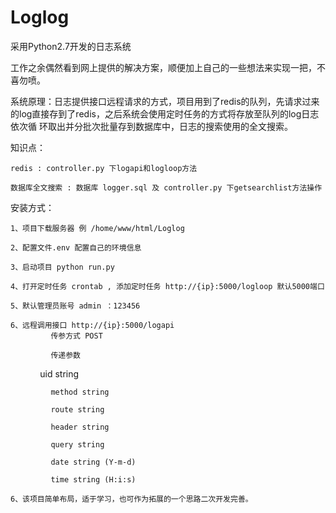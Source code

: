 # Loglog
采用Python2.7开发的日志系统

工作之余偶然看到网上提供的解决方案，顺便加上自己的一些想法来实现一把，不喜勿喷。

系统原理：日志提供接口远程请求的方式，项目用到了redis的队列，先请求过来的log直接存到了redis，之后系统会使用定时任务的方式将存放至队列的log日志依次循
环取出并分批次批量存到数据库中，日志的搜索使用的全文搜索。

知识点：

    redis : controller.py 下logapi和logloop方法

    数据库全文搜索 : 数据库 logger.sql 及 controller.py 下getsearchlist方法操作

安装方式：

    1、项目下载服务器 例 /home/www/html/Loglog

    2、配置文件.env 配置自己的环境信息

    3、启动项目 python run.py 

    4、打开定时任务 crontab , 添加定时任务 http://{ip}:5000/logloop 默认5000端口 

    5、默认管理员账号 admin ：123456 

    6、远程调用接口 http://{ip}:5000/logapi
             传参方式 POST  

             传递参数

             uid string

             method string

             route string

             header string

             query string

             date string (Y-m-d)

             time string (H:i:s)

    6、该项目简单布局，适于学习，也可作为拓展的一个思路二次开发完善。
